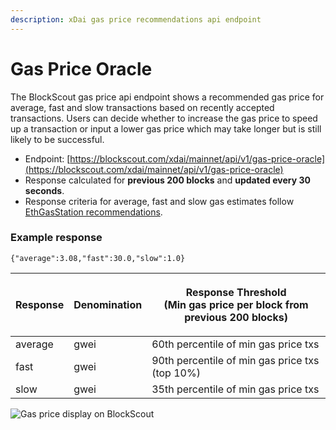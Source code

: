 ```yaml
---
description: xDai gas price recommendations api endpoint
---
```


# Gas Price Oracle

The BlockScout gas price api endpoint shows a recommended gas price for average, fast and slow transactions based on recently accepted transactions. Users can decide whether to increase the gas price to speed up a transaction or input a lower gas price which may take longer but is still likely to be successful.

* Endpoint: [https://blockscout.com/xdai/mainnet/api/v1/gas-price-oracle](https://blockscout.com/xdai/mainnet/api/v1/gas-price-oracle)
* Response calculated for **previous 200 blocks** and **updated every 30 seconds**.
* Response criteria for average, fast and slow gas estimates follow[ EthGasStation recommendations](https://github.com/ethgasstation/gasstation-express-oracle/blob/master/gasExpress.py#L16-L18).

### Example response

```
{"average":3.08,"fast":30.0,"slow":1.0}
```

| Response | Denomination | <p>Response Threshold <br>(Min gas price per block from previous 200 blocks)</p> |
| -------- | ------------ | -------------------------------------------------------------------------------- |
| average  | gwei         | 60th percentile of min gas price txs                                             |
| fast     | gwei         | 90th percentile of min gas price txs (top 10%)                                   |
| slow     | gwei         | 35th percentile of min gas price txs                                             |

![Gas price display on BlockScout](<../../.gitbook/assets/bs-1 (3).png>)
